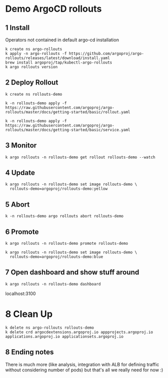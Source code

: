# Demo ArgoCD rollouts

## 1 Install

Operators not contained in default argo-cd installation

```
k create ns argo-rollouts
k apply -n argo-rollouts -f https://github.com/argoproj/argo-rollouts/releases/latest/download/install.yaml
brew install argoproj/tap/kubectl-argo-rollouts
k argo rollouts version
```

## 2 Deploy Rollout

```
k create ns rollouts-demo

k -n rollouts-demo apply -f https://raw.githubusercontent.com/argoproj/argo-rollouts/master/docs/getting-started/basic/rollout.yaml

k -n rollouts-demo apply -f https://raw.githubusercontent.com/argoproj/argo-rollouts/master/docs/getting-started/basic/service.yaml
```
## 3 Monitor

```
k argo rollouts -n rollouts-demo get rollout rollouts-demo --watch
```

## 4 Update

```
k argo rollouts -n rollouts-demo set image rollouts-demo \
  rollouts-demo=argoproj/rollouts-demo:yellow
```

## 5 Abort

```
k -n rollouts-demo argo rollouts abort rollouts-demo
```

## 6 Promote

```
k argo rollouts -n rollouts-demo promote rollouts-demo

k argo rollouts -n rollouts-demo set image rollouts-demo \
  rollouts-demo=argoproj/rollouts-demo:blue
```

## 7 Open dashboard and show stuff around 

```
k argo rollouts -n rollouts-demo dashboard
```

localhost:3100

# 8 Clean Up

```
k delete ns argo-rollouts rollouts-demo  
k delete crd argocdextensions.argoproj.io appprojects.argoproj.io applications.argoproj.io applicationsets.argoproj.io
```

## 8 Ending notes

There is much more (like analysis, integration with ALB for defining traffic without considering number of pods) but that's all we really need for now :)

